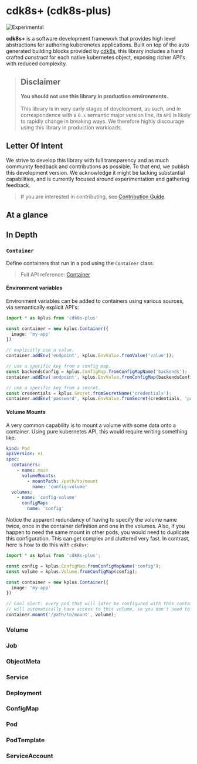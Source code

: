 # cdk8s+ (cdk8s-plus)

![Experimental](https://img.shields.io/badge/experimental-important.svg?style=for-the-badge)

**cdk8s+** is a software development framework that provides high level abstractions for authoring kuberenetes applications. Built on top of the auto generated building blocks provided by [cdk8s](../cdk8s), this library includes a hand crafted *construct* for each native kubernetes object, exposing richer API's with reduced complexity.

> ## Disclaimer<br>
> **You should not use this library in production environments.**<br><br>
> This library is in very early stages of development, as such, and in correspondence with a `0.x` semantic major version line, its `API` is likely to rapidly change in breaking ways. We therefore highly discourage using this library in production workloads.

## Letter Of Intent

We strive to develop this library with full transparency and as much community feedback and contributions as possible. To that end, we publish this development version. We acknowledge it might be lacking substantial capabilities, and is currently focused around experimentation and gathering feedback.

> If you are interested in contributing, see [Contribution Guide](./CONTRIBUTING.md).

## At a glance

## In Depth

### `Container`

Define containers that run in a pod using the `Container` class.

> Full API reference: [Container](./API.md#cdk8s-plus-container)<br>

#### Environment variables

Environment variables can be added to containers using various sources, via semantically explicit API's:

```typescript
import * as kplus from 'cdk8s-plus'

const container = new kplus.Container({
  image: 'my-app'
})

// explicitly use a value.
container.addEnv('endpoint', kplus.EnvValue.fromValue('value'));

// use a specific key from a config map.
const backendsConfig = kplus.ConfigMap.fromConfigMapName('backends');
container.addEnv('endpoint', kplus.EnvValue.fromConfigMap(backendsConfig, 'endpoint'));

// use a specific key from a secret.
const credentials = kplus.Secret.fromSecretName('credentials');
container.addEnv('password', kplus.EnvValue.fromSecret(credentials, 'password'));
```

#### Volume Mounts

A very common capability is to mount a volume with some data onto a container. Using pure kubernetes API, this would require writing something like:

```yaml
kind: Pod
apiVersion: v1
spec:
  containers:
    - name: main
      volumeMounts:
        - mountPath: /path/to/mount
          name: 'config-volume'
  volumes:
    - name: 'config-volume'
      configMap:
        name: 'config'
```

Notice the apparent redundancy of having to specify the volume name twice, once in the container definition and one in the volumes. Also, if you happen to need the same mount in other pods, you would need to duplicate this configuration. This can get complex and cluttered very fast. In contrast, here is how to do this with `cdk8s+`:

```typescript
import * as kplus from 'cdk8s-plus';

const config = kplus.ConfigMap.fromConfigMapName('config');
const volume = kplus.Volume.fromConfigMap(config);

const container = new kplus.Container({
  image: 'my-app'
})

// Cool alert: every pod that will later be configured with this container,
// will automatically have access to this volume, so you don't need to explicitly add it to the pod spec!.
container.mount('/path/to/mount', volume);
```

### Volume

### Job

### ObjectMeta

### Service

### Deployment

### ConfigMap

### Pod

### PodTemplate

### ServiceAccount